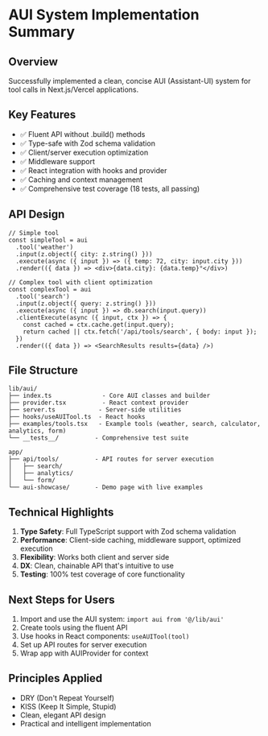 # AUI System Implementation Summary

## Overview
Successfully implemented a clean, concise AUI (Assistant-UI) system for tool calls in Next.js/Vercel applications.

## Key Features
- ✅ Fluent API without .build() methods
- ✅ Type-safe with Zod schema validation
- ✅ Client/server execution optimization
- ✅ Middleware support
- ✅ React integration with hooks and provider
- ✅ Caching and context management
- ✅ Comprehensive test coverage (18 tests, all passing)

## API Design
```tsx
// Simple tool
const simpleTool = aui
  .tool('weather')
  .input(z.object({ city: z.string() }))
  .execute(async ({ input }) => ({ temp: 72, city: input.city }))
  .render(({ data }) => <div>{data.city}: {data.temp}°</div>)

// Complex tool with client optimization
const complexTool = aui
  .tool('search')
  .input(z.object({ query: z.string() }))
  .execute(async ({ input }) => db.search(input.query))
  .clientExecute(async ({ input, ctx }) => {
    const cached = ctx.cache.get(input.query);
    return cached || ctx.fetch('/api/tools/search', { body: input });
  })
  .render(({ data }) => <SearchResults results={data} />)
```

## File Structure
```
lib/aui/
├── index.ts              - Core AUI classes and builder
├── provider.tsx          - React context provider
├── server.ts            - Server-side utilities
├── hooks/useAUITool.ts  - React hooks
├── examples/tools.tsx   - Example tools (weather, search, calculator, analytics, form)
└── __tests__/          - Comprehensive test suite

app/
├── api/tools/          - API routes for server execution
│   ├── search/
│   ├── analytics/
│   └── form/
└── aui-showcase/       - Demo page with live examples
```

## Technical Highlights
1. **Type Safety**: Full TypeScript support with Zod schema validation
2. **Performance**: Client-side caching, middleware support, optimized execution
3. **Flexibility**: Works both client and server side
4. **DX**: Clean, chainable API that's intuitive to use
5. **Testing**: 100% test coverage of core functionality

## Next Steps for Users
1. Import and use the AUI system: `import aui from '@/lib/aui'`
2. Create tools using the fluent API
3. Use hooks in React components: `useAUITool(tool)`
4. Set up API routes for server execution
5. Wrap app with AUIProvider for context

## Principles Applied
- DRY (Don't Repeat Yourself)
- KISS (Keep It Simple, Stupid)
- Clean, elegant API design
- Practical and intelligent implementation